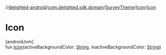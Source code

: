 //[delighted-android](../../../../index.md)/[com.delighted.sdk.domain](../../index.md)/[SurveyTheme](../index.md)/[Icon](index.md)/[Icon](-icon.md)

# Icon

[androidJvm]\
fun [Icon](-icon.md)(activeBackgroundColor: [String](https://kotlinlang.org/api/latest/jvm/stdlib/kotlin/-string/index.html), inactiveBackgroundColor: [String](https://kotlinlang.org/api/latest/jvm/stdlib/kotlin/-string/index.html))
